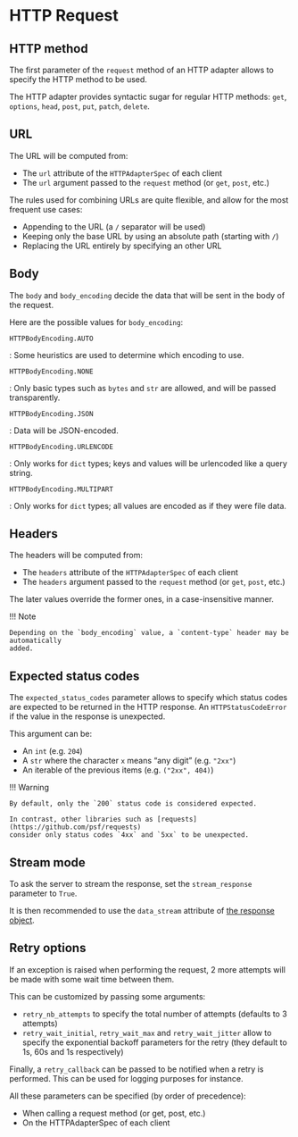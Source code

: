 # HTTP Request

## HTTP method

The first parameter of the `request` method of an HTTP adapter allows to specify the
HTTP method to be used.

The HTTP adapter provides syntactic sugar for regular HTTP methods: `get`, `options`,
`head`, `post`, `put`, `patch`, `delete`.

## URL

The URL will be computed from:

- The `url` attribute of the `HTTPAdapterSpec` of each client
- The `url` argument passed to the `request` method (or `get`, `post`, etc.)

The rules used for combining URLs are quite flexible, and allow for the most frequent
use cases:

- Appending to the URL (a `/` separator will be used)
- Keeping only the base URL by using an absolute path (starting with `/`)
- Replacing the URL entirely by specifying an other URL

## Body

The `body` and `body_encoding` decide the data that will be sent in the body of the
request.

Here are the possible values for `body_encoding`:

`HTTPBodyEncoding.AUTO`

: Some heuristics are used to determine which encoding to use.

`HTTPBodyEncoding.NONE`

: Only basic types such as `bytes` and `str` are allowed, and will be passed
transparently.

`HTTPBodyEncoding.JSON`

: Data will be JSON-encoded.

`HTTPBodyEncoding.URLENCODE`

: Only works for `dict` types; keys and values will be urlencoded like a query string.

`HTTPBodyEncoding.MULTIPART`

: Only works for `dict` types; all values are encoded as if they were file data.

## Headers

The headers will be computed from:

- The `headers` attribute of the `HTTPAdapterSpec` of each client
- The `headers` argument passed to the `request` method (or `get`, `post`, etc.)

The later values override the former ones, in a case-insensitive manner.

!!! Note

    Depending on the `body_encoding` value, a `content-type` header may be automatically
    added.

## Expected status codes

The `expected_status_codes` parameter allows to specify which status codes are expected
to be returned in the HTTP response. An `HTTPStatusCodeError` if the value in the
response is unexpected.

This argument can be:

- An `int` (e.g. `204`)
- A `str` where the character `x` means “any digit” (e.g. `"2xx"`)
- An iterable of the previous items (e.g. `("2xx", 404)`)

!!! Warning

    By default, only the `200` status code is considered expected.

    In contrast, other libraries such as [requests](https://github.com/psf/requests)
    consider only status codes `4xx` and `5xx` to be unexpected.

## Stream mode

To ask the server to stream the response, set the `stream_response` parameter to `True`.

It is then recommended to use the `data_stream` attribute of
[the response object](http_response.md).

## Retry options

If an exception is raised when performing the request, 2 more attempts will be made with
some wait time between them.

This can be customized by passing some arguments:

- `retry_nb_attempts` to specify the total number of attempts (defaults to 3 attempts)
- `retry_wait_initial`, `retry_wait_max` and `retry_wait_jitter` allow to specify the
  exponential backoff parameters for the retry (they default to 1s, 60s and 1s
  respectively)

Finally, a `retry_callback` can be passed to be notified when a retry is performed. This
can be used for logging purposes for instance.

All these parameters can be specified (by order of precedence):

- When calling a request method (or get, post, etc.)
- On the HTTPAdapterSpec of each client
